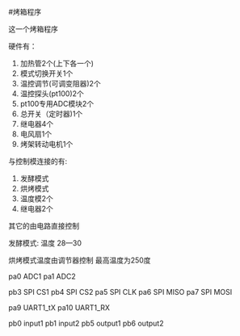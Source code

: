 #烤箱程序

这一个烤箱程序

硬件有：
1. 加热管2个(上下各一个)
2. 模式切换开关1个
3. 温控调节(可调变阻器)2个
4. 温控探头(pt100)2个
5. pt100专用ADC模块2个
6. 总开关（定时器)1个
7. 继电器4个
8. 电风扇1个
9. 烤架转动电机1个

与控制模连接的有:
1. 发酵模式
2. 烘烤模式
3. 温度模2个
4. 继电器2个

其它的由电路直接控制

发酵模式:
温度 28—30

烘烤模式温度由调节器控制
最高温度为250度



pa0 ADC1
pa1 ADC2

pb3 SPI CS1
pb4 SPI CS2
pa5 SPI CLK
pa6 SPI MISO
pa7 SPI MOSI

pa9 UART1_tX
pa10 UART1_RX

pb0 input1
pb1 input2
pb5 output1
pb6 output2






